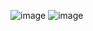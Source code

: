 ![image](https://github.com/user-attachments/assets/3e30b6e3-aae9-4ee7-8d4a-0187f99879b4)
![image](https://github.com/user-attachments/assets/41d7fb76-34fd-464e-9ade-b25c57175e63)
